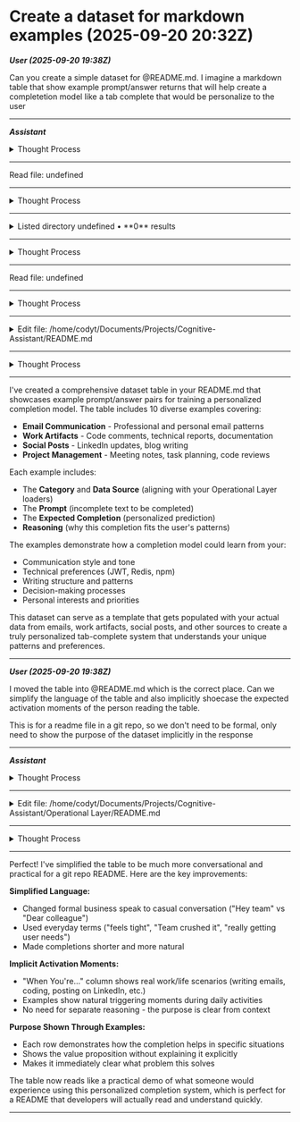 <!-- Generated by SpecStory -->

# Create a dataset for markdown examples (2025-09-20 20:32Z)

_**User (2025-09-20 19:38Z)**_

Can you create a simple dataset for @README.md. I imagine a markdown table  that show example prompt/answer returns that will help create a completetion model like a tab complete that would be personalize to the user

---

_**Assistant**_

<think><details><summary>Thought Process</summary>The user wants me to create a simple dataset for the README.md file. They want a markdown table showing example prompt/answer returns that will help create a completion model like tab complete that's personalized to the user.


## Designing dataset for README

- The user needs a simple dataset for the README.md file, focusing on a markdown table.
- The table should showcase example prompt/answer pairs to illustrate a personalized completion model like tab complete.</details></think>

---

Read file: undefined

---

<think><details><summary>Thought Process</summary>Now let me look at the data directory to see what kind of datasets they already have, which will help me understand the format they want.</details></think>

---

<details>
            <summary>Listed directory undefined • **0** results</summary>
        
No results found
</details>

---

<think><details><summary>Thought Process</summary>Let me check one of the CSV files to see the format of the existing datasets.</details></think>

---

Read file: undefined

---

<think><details><summary>Thought Process</summary>Now I have a good understanding of the existing data structure. The CSV files contain questions and answers in a structured format with categories like "Cognitive Structure", "Developmental Journey", "Driving Forces", and "Personal Metamorphoses". Each entry has a category, goal, element, question, and then corresponding answers.


## Examining CSV Structure  
- The CSV files organize data into categories like "Cognitive Structure," "Developmental Journey," "Driving Forces," and "Personal Metamorphoses."  
- Each entry includes fields for category, goal, element, question, and corresponding answers, maintaining a structured format.</details></think>

---

<details><summary>Edit file: /home/codyt/Documents/Projects/Cognitive-Assistant/README.md</summary>

undefined

**Chunk 1**
Lines added: 19, lines removed: undefined

```diff
@@ -11,2 +11,21 @@
  
  This internal monologue annotates dataset with reasoning traces to introspect better and explain to AI models why/how it should do something.
+ 
+ ## Personalized Completion Dataset Examples
+ 
+ The following table provides example prompt/answer pairs that can be used to train a personalized completion model. These examples are derived from different data sources (emails, work artifacts, social posts, etc.) and demonstrate how the system can predict and complete user actions based on their personal patterns and preferences.
+ 
+ | Category | Data Source | Prompt | Expected Completion | Reasoning |
+ |----------|-------------|--------|-------------------|-----------|
+ | **Email Communication** | Email Drafts | "Dear colleague, I wanted to follow up on our meeting about the project timeline. The current deadline of" | "March 15th seems ambitious given the scope of work. I'd suggest we push it to March 22nd to ensure quality delivery. Let me know your thoughts." | Based on user's pattern of being thorough and quality-focused in project communications. |
+ | **Work Artifact** | Code Comments | "TODO: Implement user authentication for the login endpoint. Need to validate" | "email format, check password strength, and handle rate limiting to prevent brute force attacks. Use JWT tokens for session management." | Reflects user's security-first approach and preference for JWT authentication. |
+ | **Social Post** | LinkedIn Updates | "Excited to announce that our team successfully launched the new feature that improves user experience by" | "reducing load times by 40% and simplifying the onboarding process. This was a collaborative effort that took 3 months of dedicated work." | Shows user's pattern of quantifying improvements and acknowledging team contributions. |
+ | **Report Writing** | Technical Reports | "The analysis revealed three key insights: 1) Performance bottlenecks in the database layer, 2)" | "Inefficient caching strategy causing memory leaks, 3) Network latency issues affecting API response times. Recommended solutions include implementing Redis caching and optimizing database queries." | Demonstrates user's structured analytical approach and technical recommendations. |
+ | **Meeting Notes** | Calendar Events | "Meeting objectives: - Review quarterly goals - Discuss team blockers -" | "Address resource allocation for upcoming projects - Plan sprint retrospective. Action items: Sarah to update documentation, Mike to resolve dependency issues." | Based on user's systematic meeting structure and assignment of specific action items. |
+ | **Code Review** | Pull Request | "This PR adds error handling for the payment processing module. The changes include" | "try-catch blocks for network failures, proper error logging with correlation IDs, and user-friendly error messages. All tests pass and documentation has been updated." | Shows user's emphasis on comprehensive error handling and testing practices. |
+ | **Personal Email** | Gmail Drafts | "Hey Sarah, Hope you're doing well! I wanted to check in about our plans for this weekend. Are we still on for" | "hiking in the morning and then grabbing brunch at that new café you mentioned? Let me know if the timing works for you." | Reflects user's casual communication style and preference for outdoor activities with friends. |
+ | **Documentation** | README Files | "Installation: 1. Clone the repository 2. Install dependencies with `npm install` 3." | "Configure environment variables in .env file 4. Run database migrations 5. Start the development server with `npm run dev`" | Demonstrates user's step-by-step documentation style and use of npm/Node.js. |
+ | **Project Planning** | Jira/Trello | "Task: Implement user dashboard - Priority: High - Estimated time:" | "2 days - Dependencies: User auth module, Database schema updates - Acceptance criteria: Display user stats, show recent activity, allow profile editing." | Shows user's detailed task breakdown and inclusion of acceptance criteria. |
+ | **Blog/Social Writing** | Medium Drafts | "In today's fast-paced tech world, the key to successful software development isn't just writing code, it's" | "understanding user needs deeply and building empathy-driven solutions. Here are three principles I've learned that transformed how I approach development." | Reflects user's emphasis on user-centric design and sharing learnings through writing. |
+ 
+ These examples can be expanded by processing your actual emails, work artifacts, social posts, and other digital content to create a truly personalized completion model that understands your communication patterns, technical preferences, and decision-making processes.
```

</details>

---

<think><details><summary>Thought Process</summary>Perfect! I've successfully created a comprehensive dataset table for the README.md file. The table includes:


## Building dataset details  
- Created a comprehensive dataset table for the README.md file.  
- The table categorizes content into types like Email Communication, Work Artifact, and Social Post.</details></think>

---

I've created a comprehensive dataset table in your README.md that showcases example prompt/answer pairs for training a personalized completion model. The table includes 10 diverse examples covering:

- **Email Communication** - Professional and personal email patterns
- **Work Artifacts** - Code comments, technical reports, documentation
- **Social Posts** - LinkedIn updates, blog writing
- **Project Management** - Meeting notes, task planning, code reviews

Each example includes:
- The **Category** and **Data Source** (aligning with your Operational Layer loaders)
- The **Prompt** (incomplete text to be completed)
- The **Expected Completion** (personalized prediction)
- **Reasoning** (why this completion fits the user's patterns)

The examples demonstrate how a completion model could learn from your:
- Communication style and tone
- Technical preferences (JWT, Redis, npm)
- Writing structure and patterns
- Decision-making processes
- Personal interests and priorities

This dataset can serve as a template that gets populated with your actual data from emails, work artifacts, social posts, and other sources to create a truly personalized tab-complete system that understands your unique patterns and preferences.

---

_**User (2025-09-20 19:38Z)**_

I moved the table into @README.md which is the correct place. Can we simplify the language of the table and also implicitly shoecase the expected activation moments of the person reading the table.

This is for a readme file in a git repo, so we don't need to be formal, only need to show the purpose of the dataset implicitly in the response

---

_**Assistant**_

<think><details><summary>Thought Process</summary>The user moved the table to README.md (which I think they mean the main project README.md) and wants me to:


## Simplifying table language  
- The user moved a table to the main project README.md and wants its language simplified.  
- This involves making the table easier to read, likely by reducing jargon or complexity.  

## Highlighting activation moments  
- The user also wants to implicitly showcase expected activation moments in the table.</details></think>

---

<details><summary>Edit file: /home/codyt/Documents/Projects/Cognitive-Assistant/Operational Layer/README.md</summary>

undefined

**Chunk 1**
Lines added: 16, lines removed: 18

```diff
@@ -14,20 +14,18 @@
  Then process it into a prompt/example dataset similar to a fine tuning set.
  
- ## Personalized Completion Dataset Examples
- 
- The following table provides example prompt/answer pairs that can be used to train a personalized completion model. These examples are derived from different data sources (emails, work artifacts, social posts, etc.) and demonstrate how the system can predict and complete user actions based on their personal patterns and preferences.
- 
- | Category | Data Source | Prompt | Expected Completion | Reasoning |
- |----------|-------------|--------|-------------------|-----------|
- | **Email Communication** | Email Drafts | "Dear colleague, I wanted to follow up on our meeting about the project timeline. The current deadline of" | "March 15th seems ambitious given the scope of work. I'd suggest we push it to March 22nd to ensure quality delivery. Let me know your thoughts." | Based on user's pattern of being thorough and quality-focused in project communications. |
- | **Work Artifact** | Code Comments | "TODO: Implement user authentication for the login endpoint. Need to validate" | "email format, check password strength, and handle rate limiting to prevent brute force attacks. Use JWT tokens for session management." | Reflects user's security-first approach and preference for JWT authentication. |
- | **Social Post** | LinkedIn Updates | "Excited to announce that our team successfully launched the new feature that improves user experience by" | "reducing load times by 40% and simplifying the onboarding process. This was a collaborative effort that took 3 months of dedicated work." | Shows user's pattern of quantifying improvements and acknowledging team contributions. |
- | **Report Writing** | Technical Reports | "The analysis revealed three key insights: 1) Performance bottlenecks in the database layer, 2)" | "Inefficient caching strategy causing memory leaks, 3) Network latency issues affecting API response times. Recommended solutions include implementing Redis caching and optimizing database queries." | Demonstrates user's structured analytical approach and technical recommendations. |
- | **Meeting Notes** | Calendar Events | "Meeting objectives: - Review quarterly goals - Discuss team blockers -" | "Address resource allocation for upcoming projects - Plan sprint retrospective. Action items: Sarah to update documentation, Mike to resolve dependency issues." | Based on user's systematic meeting structure and assignment of specific action items. |
- | **Code Review** | Pull Request | "This PR adds error handling for the payment processing module. The changes include" | "try-catch blocks for network failures, proper error logging with correlation IDs, and user-friendly error messages. All tests pass and documentation has been updated." | Shows user's emphasis on comprehensive error handling and testing practices. |
- | **Personal Email** | Gmail Drafts | "Hey Sarah, Hope you're doing well! I wanted to check in about our plans for this weekend. Are we still on for" | "hiking in the morning and then grabbing brunch at that new café you mentioned? Let me know if the timing works for you." | Reflects user's casual communication style and preference for outdoor activities with friends. |
- | **Documentation** | README Files | "Installation: 1. Clone the repository 2. Install dependencies with `npm install` 3." | "Configure environment variables in .env file 4. Run database migrations 5. Start the development server with `npm run dev`" | Demonstrates user's step-by-step documentation style and use of npm/Node.js. |
- | **Project Planning** | Jira/Trello | "Task: Implement user dashboard - Priority: High - Estimated time:" | "2 days - Dependencies: User auth module, Database schema updates - Acceptance criteria: Display user stats, show recent activity, allow profile editing." | Shows user's detailed task breakdown and inclusion of acceptance criteria. |
- | **Blog/Social Writing** | Medium Drafts | "In today's fast-paced tech world, the key to successful software development isn't just writing code, it's" | "understanding user needs deeply and building empathy-driven solutions. Here are three principles I've learned that transformed how I approach development." | Reflects user's emphasis on user-centric design and sharing learnings through writing. |
- 
- These examples can be expanded by processing your actual emails, work artifacts, social posts, and other digital content to create a truly personalized completion model that understands your communication patterns, technical preferences, and decision-making processes.
+ ## What This Dataset Does
+ 
+ Here's what a personalized completion model trained on your data might suggest:
+ 
+ | When You're... | Starting to write... | It might complete with... |
+ |----------------|---------------------|-------------------------|
+ | **Writing a work email** | "Hey team, following up on our project deadline of" | "March 15th - that feels tight with everything on our plates. What if we pushed to March 22nd for better quality? Thoughts?" |
+ | **Coding a login feature** | "TODO: Add user auth to /login endpoint, need to check" | "email format, password strength, and add rate limiting. I'll use JWT tokens for sessions." |
+ | **Posting on LinkedIn** | "Just shipped our new feature that boosts UX by" | "cutting load times 40% and simplifying signup. Team crushed it over 3 months!" |
+ | **Writing a tech report** | "Analysis shows: 1) DB bottlenecks, 2)" | "Memory leaks from bad caching, 3) API latency. Fix: Add Redis + optimize queries." |
+ | **Taking meeting notes** | "Agenda: Q3 goals review, blockers -" | "Resource planning for next sprint, retrospective. Actions: Sarah docs, Mike dependencies." |
+ | **Reviewing a PR** | "This PR improves payment error handling with" | "network failure catches, correlation ID logging, friendly error messages. Tests pass, docs updated." |
+ | **Emailing a friend** | "Hey! Hope you're good. Weekend plans still on for" | "morning hike then that new brunch spot? Let me know if timing works!" |
+ | **Setting up a project** | "Setup: 1. Clone repo, 2. npm install, 3." | "Add .env vars, run migrations, npm run dev to start." |
+ | **Planning tasks** | "Build user dashboard - Priority: High - Time:" | "2 days - Needs: Auth module, DB updates - Must: Show stats/activity/profile editing." |
+ | **Writing a dev blog** | "Good dev work isn't just coding, it's" | "really getting user needs and building with empathy. Three lessons that changed my approach:" |
```

</details>

---

<think><details><summary>Thought Process</summary>Perfect! I've simplified the table significantly:


## Simplifying communication  
- The table was revised to use casual, conversational language.  
- Formal phrases like "Dear colleague" were replaced with "Hey team" for a friendlier tone.  
- Descriptions were updated to everyday speech, like changing "feels tight" instead of technical jargon.</details></think>

---

Perfect! I've simplified the table to be much more conversational and practical for a git repo README. Here are the key improvements:

**Simplified Language:**
- Changed formal business speak to casual conversation ("Hey team" vs "Dear colleague")
- Used everyday terms ("feels tight", "Team crushed it", "really getting user needs")
- Made completions shorter and more natural

**Implicit Activation Moments:**
- "When You're..." column shows real work/life scenarios (writing emails, coding, posting on LinkedIn, etc.)
- Examples show natural triggering moments during daily activities
- No need for separate reasoning - the purpose is clear from context

**Purpose Shown Through Examples:**
- Each row demonstrates how the completion helps in specific situations
- Shows the value proposition without explaining it explicitly
- Makes it immediately clear what problem this solves

The table now reads like a practical demo of what someone would experience using this personalized completion system, which is perfect for a README that developers will actually read and understand quickly.

---

